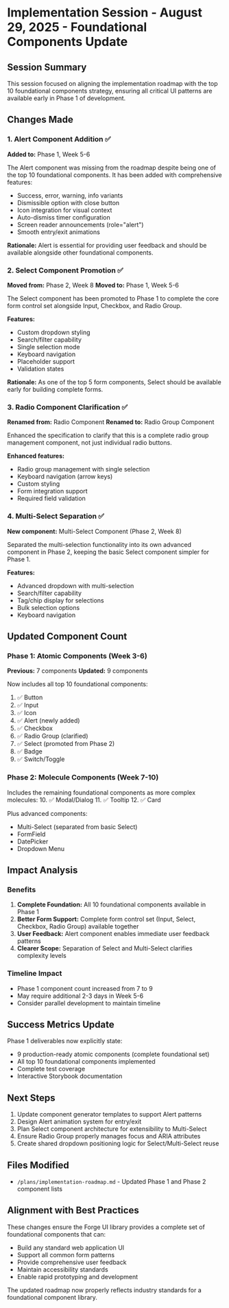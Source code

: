 # Implementation Session - August 29, 2025 - Foundational Components Update

## Session Summary

This session focused on aligning the implementation roadmap with the top 10 foundational components strategy, ensuring all critical UI patterns are available early in Phase 1 of development.

## Changes Made

### 1. Alert Component Addition ✅

**Added to:** Phase 1, Week 5-6

The Alert component was missing from the roadmap despite being one of the top 10 foundational components. It has been added with comprehensive features:

- Success, error, warning, info variants
- Dismissible option with close button
- Icon integration for visual context
- Auto-dismiss timer configuration
- Screen reader announcements (role="alert")
- Smooth entry/exit animations

**Rationale:** Alert is essential for providing user feedback and should be available alongside other foundational components.

### 2. Select Component Promotion ✅

**Moved from:** Phase 2, Week 8
**Moved to:** Phase 1, Week 5-6

The Select component has been promoted to Phase 1 to complete the core form control set alongside Input, Checkbox, and Radio Group.

**Features:**
- Custom dropdown styling
- Search/filter capability
- Single selection mode
- Keyboard navigation
- Placeholder support
- Validation states

**Rationale:** As one of the top 5 form components, Select should be available early for building complete forms.

### 3. Radio Component Clarification ✅

**Renamed from:** Radio Component
**Renamed to:** Radio Group Component

Enhanced the specification to clarify that this is a complete radio group management component, not just individual radio buttons.

**Enhanced features:**
- Radio group management with single selection
- Keyboard navigation (arrow keys)
- Custom styling
- Form integration support
- Required field validation

### 4. Multi-Select Separation ✅

**New component:** Multi-Select Component (Phase 2, Week 8)

Separated the multi-selection functionality into its own advanced component in Phase 2, keeping the basic Select component simpler for Phase 1.

**Features:**
- Advanced dropdown with multi-selection
- Search/filter capability
- Tag/chip display for selections
- Bulk selection options
- Keyboard navigation

## Updated Component Count

### Phase 1: Atomic Components (Week 3-6)
**Previous:** 7 components
**Updated:** 9 components

Now includes all top 10 foundational components:
1. ✅ Button
2. ✅ Input
3. ✅ Icon
4. ✅ Alert (newly added)
5. ✅ Checkbox
6. ✅ Radio Group (clarified)
7. ✅ Select (promoted from Phase 2)
8. ✅ Badge
9. ✅ Switch/Toggle

### Phase 2: Molecule Components (Week 7-10)
Includes the remaining foundational components as more complex molecules:
10. ✅ Modal/Dialog
11. ✅ Tooltip
12. ✅ Card

Plus advanced components:
- Multi-Select (separated from basic Select)
- FormField
- DatePicker
- Dropdown Menu

## Impact Analysis

### Benefits
1. **Complete Foundation:** All 10 foundational components available in Phase 1
2. **Better Form Support:** Complete form control set (Input, Select, Checkbox, Radio Group) available together
3. **User Feedback:** Alert component enables immediate user feedback patterns
4. **Clearer Scope:** Separation of Select and Multi-Select clarifies complexity levels

### Timeline Impact
- Phase 1 component count increased from 7 to 9
- May require additional 2-3 days in Week 5-6
- Consider parallel development to maintain timeline

## Success Metrics Update

Phase 1 deliverables now explicitly state:
- 9 production-ready atomic components (complete foundational set)
- All top 10 foundational components implemented
- Complete test coverage
- Interactive Storybook documentation

## Next Steps

1. Update component generator templates to support Alert patterns
2. Design Alert animation system for entry/exit
3. Plan Select component architecture for extensibility to Multi-Select
4. Ensure Radio Group properly manages focus and ARIA attributes
5. Create shared dropdown positioning logic for Select/Multi-Select reuse

## Files Modified

- `/plans/implementation-roadmap.md` - Updated Phase 1 and Phase 2 component lists

## Alignment with Best Practices

These changes ensure the Forge UI library provides a complete set of foundational components that can:
- Build any standard web application UI
- Support all common form patterns
- Provide comprehensive user feedback
- Maintain accessibility standards
- Enable rapid prototyping and development

The updated roadmap now properly reflects industry standards for a foundational component library.